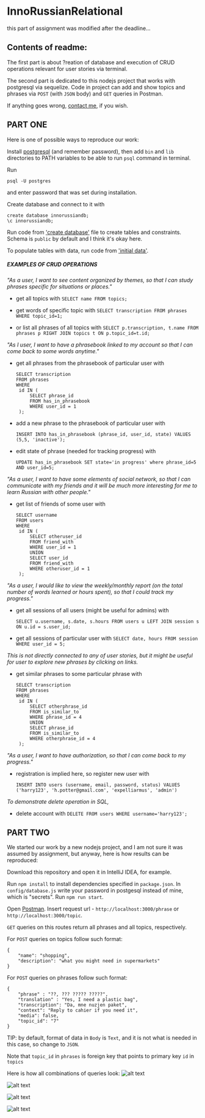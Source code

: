# InnoRussianRelational

this part of assignment was modified after the deadline...

## Contents of readme:

The first part is about ?reation of database and execution of CRUD operations relevant for user stories via terminal. 

The second part is dedicated to this nodejs project that works with postgresql via sequelize.
Code in project can add and show topics and phrases via ```POST``` (with ```JSON``` body) and ```GET``` queries in Postman.


If anything goes wrong, [contact me](https://t.me/feuer_fox), if you wish.


## PART ONE

Here is one of possible ways to reproduce our work:

Install [postgresql](https://www.postgresql.org/download/) (and remember password), then add ```bin``` and ```lib``` directories to PATH variables to be able to run ```psql``` command in terminal.

Run
```
psql -U postgres
```

and enter password that was set during installation.

Create database and connect to it with

```
create database innorussiandb;
\c innorussiandb;
```


Run code from ['create database'](https://github.com/S1ngle322/InnoRussianRelational/blob/master/create%20database) file to create tables and constraints.
Schema is ```public``` by default and I think it's okay here.

To populate tables with data, run code from ['initial data'](https://github.com/S1ngle322/InnoRussianRelational/blob/master/initial%20data).


##### EXAMPLES OF CRUD OPERATIONS

*"As a user, I want to see content organized by themes, so that I can study phrases specific for situations or places."*
* get all topics with ```SELECT name FROM topics;```
 
* get words of specific topic with ```SELECT transcription FROM phrases WHERE topic_id=1;```

* or list all phrases of all topics with ```SELECT p.transcription, t.name FROM phrases p RIGHT JOIN topics t ON p.topic_id=t.id;```


*"As I user, I want to have a phrasebook linked to my account so that I can come back to some words anytime."*
* get all phrases from the phrasebook of particular user with
   ```
  SELECT transcription 
  FROM phrases 
  WHERE 
    id IN ( 
        SELECT phrase_id 
        FROM has_in_phrasebook 
        WHERE user_id = 1 
    );
    ```
 * add a new phrase to the phrasebook of particular user with
 
    ```INSERT INTO has_in_phrasebook (phrase_id, user_id, state) VALUES (5,5, 'inactive');```
 
* edit state of phrase (needed for tracking progress) with

   ```UPDATE has_in_phrasebook SET state='in progress' where phrase_id=5 AND user_id=5;```


 *"As a user, I want to have some elements of social network, so that I can communicate with my friends and it will be much more interesting for me to learn Russian with other people."*
* get list of friends of some user with 
   ```
  SELECT username 
  FROM users 
  WHERE 
    id IN ( 
        SELECT otheruser_id 
        FROM friend_with 
        WHERE user_id = 1 
        UNION
        SELECT user_id 
        FROM friend_with 
        WHERE otheruser_id = 1 
    );
    ```
 
 *"As a user, I would like to view the weekly/monthly report (on the total number of words learned or hours spent), so that I could track my progress."*
 * get all sessions of all users (might be useful for admins) with 
 
    ```SELECT u.username, s.date, s.hours FROM users u LEFT JOIN session s ON u.id = s.user_id;```

* get all sessions of particular user with 
   ```SELECT date, hours FROM session WHERE user_id = 5;```


*This is not directly connected to any of user stories, but it might be useful for user to explore new phrases by clicking on links.*
* get similar phrases to some particular phrase with
   ```
  SELECT transcription 
  FROM phrases 
  WHERE 
    id IN ( 
        SELECT otherphrase_id 
        FROM is_similar_to 
        WHERE phrase_id = 4
        UNION
        SELECT phrase_id 
        FROM is_similar_to 
        WHERE otherphrase_id = 4
    );
    ```
   
 *"As a user, I want to have authorization, so that I can come back to my progress."*
 * registration is implied here, so register new user with
 
    ```
    INSERT INTO users (username, email, password, status) VALUES 
    ('harry123', 'h.potter@gmail.com', 'expelliarmus', 'admin')
   ```

*To demonstrate delete operation in SQL,*
* delete account with
```DELETE FROM users WHERE username='harry123';```




## PART TWO


We started our work by a new nodejs project, and I am not sure it was assumed by assignment, but anyway, here is how results can be reproduced:

Download this repository and open it in IntelliJ IDEA, for example.

Run ```npm install``` to install dependencies specified in ```package.json```. In ```config/database.js``` write your password in postgesql instead of mine, which is "secrets".
Run ```npm run start```.

Open [Postman](https://www.postman.com/downloads/). Insert request url - ```http://localhost:3000/phrase``` or ```http://localhost:3000/topic```.


```GET``` queries on this routes return all phrases and all topics, respectively.


For ```POST``` queries on topics follow such format:
```
{
    "name": "shopping",
    "description": "what you might need in supermarkets"
}
```


For ```POST``` queries on phrases follow such format:
```
{
    "phrase" : "??, ??? ????? ?????",
    "translation" : "Yes, I need a plastic bag",
    "transcription": "Da, mne nuzjen paket",
    "context": "Reply to cahier if you need it",
    "media": false,
    "topic_id": "7"
}
```

TIP: by default, format of data in ```Body``` is ```Text```, and it is not what is needed in this case, so change to ```JSON```.

Note that ```topic_id``` in ```phrases``` is foreign key that points to primary key ```id``` in ```topics```


Here is how all combinations of queries look:
![alt text](https://github.com/S1ngle322/InnoRussianRelational/blob/master/pics/get%20phrases.png)

![alt text](https://github.com/S1ngle322/InnoRussianRelational/blob/master/pics/get%20topics.png)

![alt text](https://github.com/S1ngle322/InnoRussianRelational/blob/master/pics/post%20topic.png)

![alt text](https://github.com/S1ngle322/InnoRussianRelational/blob/master/pics/post%20phrase.png)


